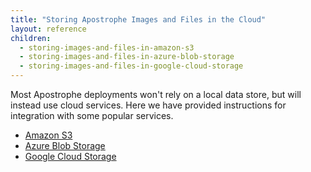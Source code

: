 ```yaml
---
title: "Storing Apostrophe Images and Files in the Cloud"
layout: reference
children:
  - storing-images-and-files-in-amazon-s3
  - storing-images-and-files-in-azure-blob-storage
  - storing-images-and-files-in-google-cloud-storage
---
```


Most Apostrophe deployments won't rely on a local data store, but will instead use cloud services. Here we have provided instructions for integration with some popular services.

* [Amazon S3](tutorials/devops/storing-images-and-files-in-amazon-s3.md)
* [Azure Blob Storage](tutorials/devops/storing-images-and-files-in-azure-blob-storage.md)
* [Google Cloud Storage](tutorials/devops/storing-images-and-files-in-google-cloud-storage.md)